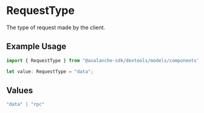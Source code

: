 # RequestType

The type of request made by the client.

## Example Usage

```typescript
import { RequestType } from "@avalanche-sdk/devtools/models/components";

let value: RequestType = "data";
```

## Values

```typescript
"data" | "rpc"
```